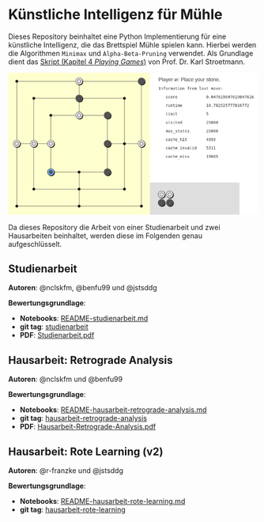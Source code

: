 # Künstliche Intelligenz für Mühle

Dieses Repository beinhaltet eine Python Implementierung für eine künstliche Intelligenz, die das Brettspiel Mühle spielen kann.
Hierbei werden die Algorithmen `Minimax` und `Alpha-Beta-Pruning` verwendet.
Als Grundlage dient das [Skript (Kapitel 4 *Playing Games*)](https://github.com/karlstroetmann/Artificial-Intelligence) von Prof. Dr. Karl Stroetmann.

![](images/player-vs-alphabetapruning.png)

Da dieses Repository die Arbeit von einer Studienarbeit und zwei Hausarbeiten beinhaltet, werden diese im Folgenden genau aufgeschlüsselt.

## Studienarbeit

**Autoren**: @nclskfm, @benfu99 und @jstsddg

**Bewertungsgrundlage**:
* **Notebooks**: [README-studienarbeit.md](README-studienarbeit.md)
* **git tag**: [studienarbeit](https://github.com/nclskfm/dhbw-studienarbeit-muehle/tree/studienarbeit)
* **PDF**: [Studienarbeit.pdf](Studienarbeit.pdf)


## Hausarbeit: Retrograde Analysis

**Autoren**: @nclskfm und @benfu99

**Bewertungsgrundlage**:
* **Notebooks**: [README-hausarbeit-retrograde-analysis.md](README-hausarbeit-retrograde-analysis.md)
* **git tag**: [hausarbeit-retrograde-analysis](https://github.com/nclskfm/dhbw-studienarbeit-muehle/tree/hausarbeit-retrograde-analysis)
* **PDF**: [Hausarbeit-Retrograde-Analysis.pdf](Hausarbeit-Retrograde-Analysis.pdf)

## Hausarbeit: Rote Learning (v2)

**Autoren**: @r-franzke und @jstsddg

**Bewertungsgrundlage**:
* **Notebooks**: [README-hausarbeit-rote-learning.md](README-hausarbeit-rote-learning.md)
* **git tag**: [hausarbeit-rote-learning](https://github.com/nclskfm/dhbw-studienarbeit-muehle/tree/hausarbeit-rote-learning-v2)
